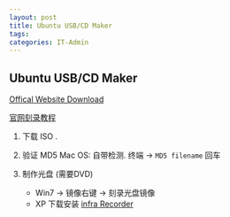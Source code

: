 ```yaml
---
layout: post
title: Ubuntu USB/CD Maker
tags: 
categories: IT-Admin
---
```



## Ubuntu USB/CD Maker

[Offical Website Download][1]  


[官网刻录教程][2]

1. 下载 ISO .

2. 验证 MD5
	Mac OS: 自带检测.
	终端 → `MD5 filename` 回车 


3.  制作光盘 (需要DVD)
	- Win7 → 镜像右键 →  刻录光盘镜像
	- XP 下载安装 [infra Recorder][3]


[1]:	http://releases.ubuntu.com/14.04/
[2]:	https://help.ubuntu.com/community/BurningIsoHowto
[3]:	http://infrarecorder.org